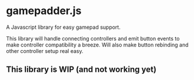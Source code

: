 gamepadder.js
=============

A Javascript library for easy gamepad support.

This library will handle connecting controllers and emit button events to make controller compatibility a breeze.
Will also make button rebinding and other controller setup real easy.

## This library is WIP (and not working yet)
